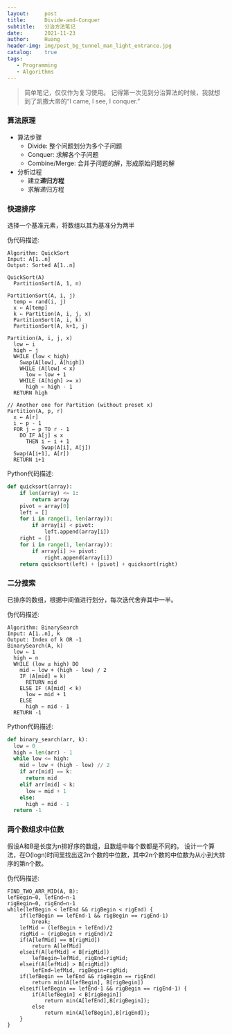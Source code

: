 ```yaml
---
layout:     post
title:      Divide-and-Conquer
subtitle:   分治方法笔记 
date:       2021-11-23
author:     Huang
header-img: img/post_bg_tunnel_man_light_entrance.jpg
catalog:    true
tags:
   - Programming
   - Algorithms
---
```


> 简单笔记，仅仅作为复习使用。
记得第一次见到分治算法的时候，我就想到了凯撒大帝的“I came, I see, I conquer.”

### 算法原理
* 算法步骤
  * Divide: 整个问题划分为多个子问题
  * Conquer: 求解各个子问题
  * Combine/Merge: 合并子问题的解，形成原始问题的解
* 分析过程
  * 建立**递归方程**
  * 求解递归方程

### 快速排序
选择一个基准元素，将数组以其为基准分为两半

伪代码描述:

```pseudocode
Algorithm: QuickSort
Input: A[1..n]
Output: Sorted A[1..n]

QuickSort(A)
  PartitionSort(A, 1, n)

PartitionSort(A, i, j)
  temp ← rand(i, j)
  x ← A[temp]
  k ← Partition(A, i, j, x)
  PartitionSort(A, i, k)
  PartitionSort(A, k+1, j)

Partition(A, i, j, x)
  low ← i 
  high ← j
  WHILE (low < high)
    Swap(A[low], A[high])
    WHILE (A[low] < x)
      low ← low + 1
    WHILE (A[high] >= x)
      high ← high - 1
  RETURN high

// Another one for Partition (without preset x)
Partition(A, p, r)
  x ← A[r]
  i ← p - 1
  FOR j ← p TO r - 1
    DO IF A[j] ≤ x
      THEN i ← i + 1
           Swap(A[i], A[j])
  Swap(A[i+1], A[r])
  RETURN i+1
```

Python代码描述:

```python
def quicksort(array):
    if len(array) <= 1:
        return array
    pivot = array[0]
    left = []
    for i in range(1, len(array)):
        if array[i] < pivot:
            left.append(array[i])
    right = []
    for i in range(1, len(array)):
        if array[i] >= pivot:
            right.append(array[i])
    return quicksort(left) + [pivot] + quicksort(right)
```

### 二分搜索
已排序的数组，根据中间值进行划分，每次迭代舍弃其中一半。

伪代码描述:
```pseudocode
Algorithm: BinarySearch
Input: A[1..n], k 
Output: Index of k OR -1
BinarySearch(A, k)
  low ← 1
  high ← n
  WHILE (low ≤ high) DO
    mid ← low + (high - low) / 2
    IF (A[mid] = k)
      RETURN mid
    ELSE IF (A[mid] < k)
      low ← mid + 1
    ELSE
      high ← mid - 1
  RETURN -1
```

Python代码描述:
```python
def binary_search(arr, k):
  low = 0
  high = len(arr) - 1
  while low <= high:
    mid = low + (high - low) // 2
    if arr[mid] == k:
      return mid
    elif arr[mid] < k:
      low = mid + 1
    else:
      high = mid - 1
  return -1
```
### 两个数组求中位数
假设A和B是长度为n排好序的数组，且数组中每个数都是不同的。
设计一个算法，在O(logn)时间里找出这2n个数的中位数，其中2n个数的中位数为从小到大排序的第n个数。

伪代码描述:
```pseudocode
FIND_TWO_ARR_MID(A, B):
lefBegin←0, lefEnd←n-1
rigBegin←0, rigEnd←n-1
while(lefBegin < lefEnd && rigBegin < rigEnd) {
	if(lefBegin == lefEnd-1 && rigBegin == rigEnd-1)
		break;
	lefMid ← (lefBegin + lefEnd)/2
	rigMid ← (rigBegin + rigEnd)/2
	if(A[lefMid] == B[rigMid])
		return A[lefMid]
	elseif(A[lefMid] < B[rigMid])
		lefBegin←lefMid, rigEnd←rigMid;
	elseif(A[lefMid] > B[rigMid])
  		lefEnd←lefMid, rigBegin←rigMid;
	if(lefBegin == lefEnd && rigBegin == rigEnd)
  		return min(A[lefBegin], B[rigBegin])
	elseif(lefBegin == lefEnd-1 && rigBegin == rigEnd-1) {
  		if(A[lefBegin] < B[rigBegin])
    		return min(A[lefEnd],B[rigBegin]);
   		else
    		return min(A[lefBegin],B[rigEnd]);
    }
}
```

